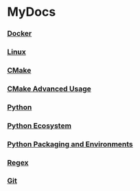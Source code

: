 # MyDocs

### [Docker](/Docker.md)
### [Linux](/Linux.md)
### [CMake](/CMake.md)
### [CMake Advanced Usage](/CMake-Advanced-Usage.md)
### [Python](/Python.md)
### [Python Ecosystem](/Python-Ecosystem.md)
### [Python Packaging and Environments](/Python-Packaging-And-Environments.md)
### [Regex](/Regex.md)
### [Git](/Git.md)
